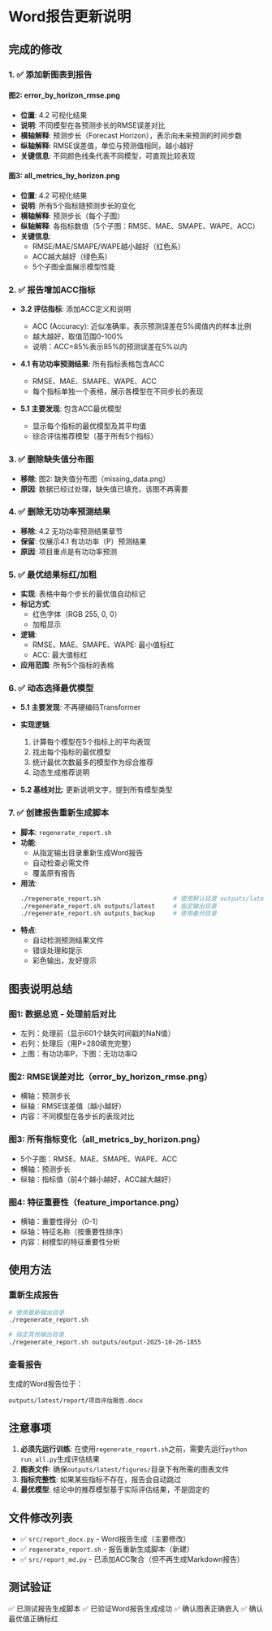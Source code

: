 # Word报告更新说明

## 完成的修改

### 1. ✅ 添加新图表到报告

#### 图2: error_by_horizon_rmse.png
- **位置**: 4.2 可视化结果
- **说明**: 不同模型在各预测步长的RMSE误差对比
- **横轴解释**: 预测步长（Forecast Horizon），表示向未来预测的时间步数
- **纵轴解释**: RMSE误差值，单位与预测值相同，越小越好
- **关键信息**: 不同颜色线条代表不同模型，可直观比较表现

#### 图3: all_metrics_by_horizon.png
- **位置**: 4.2 可视化结果
- **说明**: 所有5个指标随预测步长的变化
- **横轴解释**: 预测步长（每个子图）
- **纵轴解释**: 各指标数值（5个子图：RMSE、MAE、SMAPE、WAPE、ACC）
- **关键信息**: 
  - RMSE/MAE/SMAPE/WAPE越小越好（红色系）
  - ACC越大越好（绿色系）
  - 5个子图全面展示模型性能

### 2. ✅ 报告增加ACC指标

- **3.2 评估指标**: 添加ACC定义和说明
  - ACC (Accuracy): 近似准确率，表示预测误差在5%阈值内的样本比例
  - 越大越好，取值范围0-100%
  - 说明：ACC=85%表示85%的预测误差在5%以内

- **4.1 有功功率预测结果**: 所有指标表格包含ACC
  - RMSE、MAE、SMAPE、WAPE、ACC
  - 每个指标单独一个表格，展示各模型在不同步长的表现

- **5.1 主要发现**: 包含ACC最优模型
  - 显示每个指标的最优模型及其平均值
  - 综合评估推荐模型（基于所有5个指标）

### 3. ✅ 删除缺失值分布图

- **移除**: 图2: 缺失值分布图（missing_data.png）
- **原因**: 数据已经过处理，缺失值已填充，该图不再需要

### 4. ✅ 删除无功功率预测结果

- **移除**: 4.2 无功功率预测结果章节
- **保留**: 仅展示4.1 有功功率（P）预测结果
- **原因**: 项目重点是有功功率预测

### 5. ✅ 最优结果标红/加粗

- **实现**: 表格中每个步长的最优值自动标记
- **标记方式**: 
  - 红色字体（RGB 255, 0, 0）
  - 加粗显示
- **逻辑**: 
  - RMSE、MAE、SMAPE、WAPE: 最小值标红
  - ACC: 最大值标红
- **应用范围**: 所有5个指标的表格

### 6. ✅ 动态选择最优模型

- **5.1 主要发现**: 不再硬编码Transformer
- **实现逻辑**:
  1. 计算每个模型在5个指标上的平均表现
  2. 找出每个指标的最优模型
  3. 统计最优次数最多的模型作为综合推荐
  4. 动态生成推荐说明

- **5.2 基线对比**: 更新说明文字，提到所有模型类型

### 7. ✅ 创建报告重新生成脚本

- **脚本**: `regenerate_report.sh`
- **功能**: 
  - 从指定输出目录重新生成Word报告
  - 自动检查必需文件
  - 覆盖原有报告
- **用法**:
  ```bash
  ./regenerate_report.sh                    # 使用默认目录 outputs/latest
  ./regenerate_report.sh outputs/latest     # 指定输出目录
  ./regenerate_report.sh outputs_backup     # 使用备份目录
  ```
- **特点**:
  - 自动检测预测结果文件
  - 错误处理和提示
  - 彩色输出，友好提示

## 图表说明总结

### 图1: 数据总览 - 处理前后对比
- 左列：处理前（显示601个缺失时间戳的NaN值）
- 右列：处理后（用P=280填充完整）
- 上图：有功功率P，下图：无功功率Q

### 图2: RMSE误差对比（error_by_horizon_rmse.png）
- 横轴：预测步长
- 纵轴：RMSE误差值（越小越好）
- 内容：不同模型在各步长的表现对比

### 图3: 所有指标变化（all_metrics_by_horizon.png）
- 5个子图：RMSE、MAE、SMAPE、WAPE、ACC
- 横轴：预测步长
- 纵轴：指标值（前4个越小越好，ACC越大越好）

### 图4: 特征重要性（feature_importance.png）
- 横轴：重要性得分（0-1）
- 纵轴：特征名称（按重要性排序）
- 内容：树模型的特征重要性分析

## 使用方法

### 重新生成报告
```bash
# 使用最新输出目录
./regenerate_report.sh

# 指定其他输出目录
./regenerate_report.sh outputs/output-2025-10-26-1855
```

### 查看报告
生成的Word报告位于：
```
outputs/latest/report/项目评估报告.docx
```

## 注意事项

1. **必须先运行训练**: 在使用`regenerate_report.sh`之前，需要先运行`python run_all.py`生成评估结果
2. **图表文件**: 确保`outputs/latest/figures/`目录下有所需的图表文件
3. **指标完整性**: 如果某些指标不存在，报告会自动跳过
4. **最优模型**: 结论中的推荐模型基于实际评估结果，不是固定的

## 文件修改列表

- ✅ `src/report_docx.py` - Word报告生成（主要修改）
- ✅ `regenerate_report.sh` - 报告重新生成脚本（新建）
- ✅ `src/report_md.py` - 已添加ACC聚合（但不再生成Markdown报告）

## 测试验证

✅ 已测试报告生成脚本
✅ 已验证Word报告生成成功
✅ 确认图表正确嵌入
✅ 确认最优值正确标红
